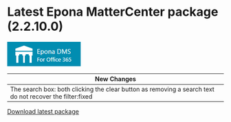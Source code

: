 # Latest Epona MatterCenter package (2.2.10.0)

![](../EponaMC_logo.png)

|New Changes |
--- |
| The search box: both clicking the clear button as removing a search text do not recover the filter:fixed  |

[Download latest package](<https://download.eponalegal.com/s/5mdhN6WMEGIxYkdB/en_US?dir=%2FMC%2F2.2.10.0&node-id=47000>)

